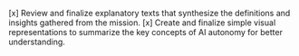 [x] Review and finalize explanatory texts that synthesize the definitions and insights gathered from the mission.
[x] Create and finalize simple visual representations to summarize the key concepts of AI autonomy for better understanding.